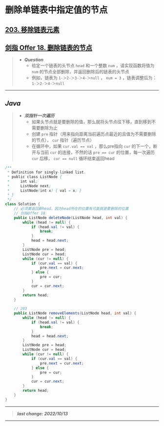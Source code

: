# 删除单链表中指定值的节点

## [203. 移除链表元素](https://leetcode.cn/problems/remove-linked-list-elements/)

## [剑指 Offer 18. 删除链表的节点](https://leetcode.cn/problems/shan-chu-lian-biao-de-jie-dian-lcof/)

> - ***Question***
>   - 给定一个链表的头节点 `head` 和一个整数 `num` ，请实现函数将值为 `num` 的节点全部删除，并返回删除后的链表的头节点
>   - 例如，链表为 `1-＞2-＞3-＞4-＞null` ， `num = 3` ，链表调整后为： `1-＞2-＞4-＞null`  

---

## *Java*

> - ***双指针一次遍历***
>   - 如果头节点就是要删除的值，那么就将头节点往下移，直到移到不需要删除为止  
>   - 创建 `pre` 指针（用来指向距离当前遍历点最近的且值为不需要删除的节点）， `cur` 指针（遍历节点）
>   - 在循环中，如果 `cur.val == val` ，那么pre指向 `cur` 的下一个，断开与当前 `cur` 的连接，不然的话 `pre == cur` 的位置，每一次遍历 `cur` 后移， `cur == null` 循环结束返回head

```java
/**
 * Definition for singly-linked list.
 * public class ListNode {
 *     int val;
 *     ListNode next;
 *     ListNode(int x) { val = x; }
 * }
 */
class Solution {
    // 必须要返回新head，因为head所在的位置有可能就是要删除的位置
    // 剑指Offer 18
    public ListNode deleteNode(ListNode head, int val) {
        while (head != null) {
            if (head.val != val) {
                break;
            }
            head = head.next;
        }
        ListNode pre = head;
        ListNode cur = head;
        while (cur != null) {
            if (cur.val == val) {
                pre.next = cur.next;
            } else {
                pre = cur;
            }
            cur = cur.next;
        }
        return head;
    }
    
    // 203
    public ListNode removeElements(ListNode head, int val) {
        while (head != null) {
            if (head.val != val) {
                break;
            }
            head = head.next;
        }
        ListNode pre = head;
        ListNode cur = head;
        while (cur != null) {
            if (cur.val == val) {
                pre.next = cur.next;
            } else {
                pre = cur;
            }
            cur = cur.next;
        }
        return head;
    }
}
```

---

> ***last change: 2022/10/13***

---
